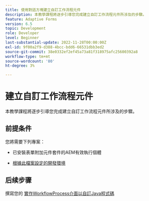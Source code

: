 ```yaml
---
title: 使用對話方塊建立自訂工作流程元件
description: 本教學課程將逐步引導您完成建立自訂工作流程元件所涉及的步驟。
feature: Adaptive Forms
version: 6.5
topic: Development
role: Developer
level: Beginner
last-substantial-update: 2022-11-28T00:00:00Z
exl-id: 9f00a2f9-d388-4bcc-bdd6-66531dbb3ed2
source-git-commit: 38e0332ef2ef45a73a81f318975afc25600392a8
workflow-type: tm+mt
source-wordcount: '80'
ht-degree: 3%

---
```


# 建立自訂工作流程元件

本教學課程將逐步引導您完成建立自訂工作流程元件所涉及的步驟。

## 前提条件

您將需要下列專案：

* 已安裝表單附加元件套件的AEM有效執行個體

* [根據此檔案設定的開發環境](https://experienceleague.adobe.com/docs/experience-manager-learn/forms/creating-your-first-osgi-bundle/create-your-first-osgi-bundle.html)

## 后续步骤

撰寫您的 [實作WorkflowProcess介面以自訂Java程式碼](./custom-process-step-aem-workflow.md)
